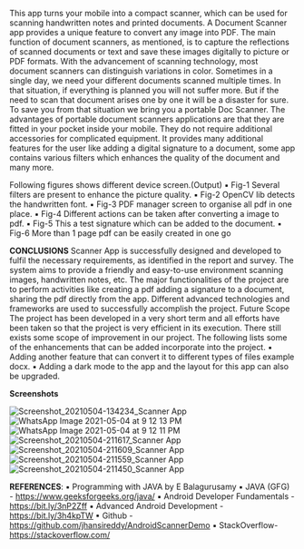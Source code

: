 This app turns your mobile into a compact scanner, which can be used for scanning handwritten notes and printed documents. A Document Scanner app provides a unique feature to convert any image into PDF. The main function of document scanners, as mentioned, is to capture the reflections of scanned documents or text and save these images digitally to picture or PDF formats. With the advancement of scanning technology, most document scanners can distinguish variations in color. Sometimes in a single day, we need your different documents scanned multiple times. In that situation, if everything is planned you will not suffer more. But if the need to scan that document arises one by one it will be a disaster for sure. To save you from that situation we bring you a portable Doc Scanner. The advantages of portable document scanners applications are that they are fitted in your pocket inside your mobile. They do not require additional accessories for complicated equipment. It provides many additional features for the user like adding a digital signature to a document, some app contains various filters which enhances the quality of the document and many more.

Following figures shows different device screen.(Output)
▪ Fig-1 Several filters are present to enhance the picture quality. 
▪ Fig-2 OpenCV lib detects the handwritten font. 
▪ Fig-3 PDF manager screen to organise all pdf in one place. 
▪ Fig-4 Different actions can be taken after converting a image to pdf. 
▪ Fig-5 This a test signature which can be added to the document. 
▪ Fig-6 More than 1 page pdf can be easily created in one go

**CONCLUSIONS**
Scanner App is successfully designed and developed to fulfil the necessary requirements, as identified in the report and survey. The system aims to provide a friendly and easy-to-use environment scanning images, handwritten notes, etc. The major functionalities of the project are to perform activities like creating a pdf adding a signature to a document, sharing the pdf directly from the app. Different advanced technologies and frameworks are used to successfully accomplish the project. Future Scope The project has been developed in a very short term and all efforts have been taken so that the project is very efficient in its execution. There still exists some scope of improvement in our project. The following lists some of the enhancements that can be added incorporate into the project. ▪ Adding another feature that can convert it to different types of files example docx. ▪ Adding a dark mode to the app and the layout for this app can also be upgraded. 

**Screenshots**

![Screenshot_20210504-134234_Scanner App](https://user-images.githubusercontent.com/65900494/117483224-1605fd80-af83-11eb-923f-3a0be6c985b8.png)
![WhatsApp Image 2021-05-04 at 9 12 13 PM](https://user-images.githubusercontent.com/65900494/117483178-0a1a3b80-af83-11eb-9eed-b16c6014c885.jpeg)
![WhatsApp Image 2021-05-04 at 9 12 11 PM](https://user-images.githubusercontent.com/65900494/117483189-0e465900-af83-11eb-8a84-cba2d7b014c0.jpeg)
![Screenshot_20210504-211617_Scanner App](https://user-images.githubusercontent.com/65900494/117483193-0f778600-af83-11eb-9123-1c1c2c212aa7.png)
![Screenshot_20210504-211609_Scanner App](https://user-images.githubusercontent.com/65900494/117483196-10a8b300-af83-11eb-9d88-fe39bd2e14c0.png)
![Screenshot_20210504-211559_Scanner App](https://user-images.githubusercontent.com/65900494/117483200-11d9e000-af83-11eb-8337-b9d7cb7b908b.png)
![Screenshot_20210504-211450_Scanner App](https://user-images.githubusercontent.com/65900494/117483213-13a3a380-af83-11eb-94a2-a31f02b8d161.png)



**REFERENCES**: 
▪ Programming with JAVA by E Balagurusamy 
▪ JAVA (GFG) - https://www.geeksforgeeks.org/java/ 
▪ Android Developer Fundamentals - https://bit.ly/3nP2Zff 
▪ Advanced Android Development - https://bit.ly/3h4kpTW 
▪ Github - https://github.com/jhansireddy/AndroidScannerDemo 
▪ StackOverflow- https://stackoverflow.com/
